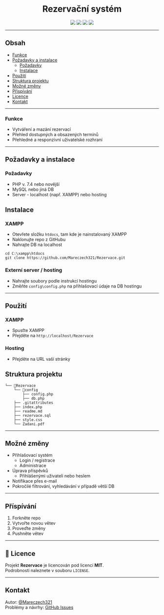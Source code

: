 <p align="center">
  <h1 align="center">Rezervační systém</h1>
</p>

<div align="center">
  <img src="https://img.shields.io/badge/jazyk-PHP-blue.svg" />
  <img src="https://img.shields.io/badge/databaze-MySQL-green.svg" />
  <img src="https://img.shields.io/badge/stav-aktivní-brightgreen.svg" />
  <img src="https://img.shields.io/github/last-commit/Mareczech321/Rezervace.svg" />
</div>

---

## Obsah

- [Funkce](#funkce)
- [Požadavky a instalace](#funkce)
  - [Požadavky](#požadavky)
  - [Instalace](#instalace)
- [Použití](#použití)
- [Struktura projektu](#struktura-projektu)
- [Možné změny](#Možné-změny)
- [Přispívání](#přispívání)
- [Licence](#licence)
- [Kontakt](#kontakt)

---

### Funkce

- Vytváření a mazání rezervací  
- Přehled dostupných a obsazených termínů  
- Přehledné a responzivní uživatelské rozhraní  

---

## Požadavky a instalace

### Požadavky

- PHP v. 7.4 nebo novější
- MySQL nebo jiná DB
- Server - localhost (např. XAMPP) nebo hosting

## Instalace

### XAMPP

- Otevřete složku `htdocs`, tam kde je nainstalovaný XAMPP
- Naklonujte repo z GitHubu
- Nahrajte DB na localhost

~~~git
cd C:\xampp\htdocs
git clone https://github.com/Mareczech321/Rezervace.git
~~~

### Externí server / hosting

- Nahrajte soubory podle instrukcí hostingu
- Změňte `config\config.php` na přihlašovací údaje na DB hostingu

---

## Použití

### XAMPP

- Spusťte XAMPP
- Přejděte na `http://localhost/Rezervace`

### Hosting

- Přejděte na URL vaší stránky

## Struktura projektu

~~~plaintext
└── 📁Rezervace
    └── 📁config
        ├── config.php
        ├── db.php
    ├── .gitattributes
    ├── index.php
    ├── readme.md
    ├── rezervace.sql
    ├── style.css
    └── Zadani.pdf
~~~

---

## Možné změny

- Přihlašovací systém
  - Login / registrace
  - Administrace
- Úprava příspěvků
  - Přihlášenými uživateli nebo heslem
- Notifikace přes e-mail
- Pokročilé filtrování, vyhledávání v případě větší DB

---

## Příspívání

1. Forkněte repo
2. Vytvořte novou větev
3. Proveďte změny
4. Pushněte větev

---

## 📄 Licence

Projekt **Rezervace** je licencován pod licencí **MIT**.  
Podrobnosti naleznete v souboru `LICENSE`.

---

## Kontakt

Autor: [@Mareczech321](https://github.com/Mareczech321)  
Problémy a návrhy: [GitHub Issues](https://github.com/Mareczech321/Rezervace/issues)
